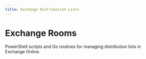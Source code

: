 ```yaml
---
title: Exchange Distribution Lists
---
```

# Exchange Rooms

PowerShell scripts and Go routines for managing distribution lists in Exchange Online.
